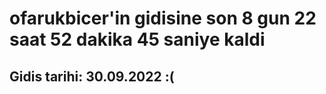 # ofarukbicer'in gidisine son 8 gun 22 saat 52 dakika 45 saniye kaldi

## Gidis tarihi: 30.09.2022 :(
